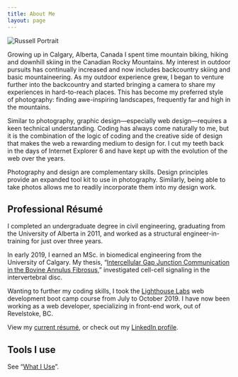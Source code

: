```yaml
---
title: About Me
layout: page
---
```


<script>
    import Portrait from '$static/2019portrait.jpg?w=300;500;700;900;1200;1600;2000;3000&format=webp&srcset'
</script>

<style>
    img {
        margin-top: calc(-1 * var(--s2))
    }
    @media screen and (max-width: 1023px) {
        img {
            margin-top: 0;
        }
    }
</style>

<img srcset={Portrait} type="image/webp" alt="Russell Portrait" />

Growing up in Calgary, Alberta, Canada I spent time mountain biking, hiking and downhill skiing in the Canadian Rocky Mountains. My interest in outdoor pursuits has continually increased and now includes backcountry skiing and basic mountaineering. As my outdoor experience grew, I began to venture further into the backcountry and started bringing a camera to share my experiences in hard-to-reach places. This has become my preferred style of photography: finding awe-inspiring landscapes, frequently far and high in the mountains.

Similar to photography, graphic design—especially web design—requires a keen technical understanding. Coding has always come naturally to me, but it is the combination of the logic of coding and the creative side of design that makes the web a rewarding medium to design for. I cut my teeth back in the days of Internet Explorer 6 and have kept up with the evolution of the web over the years.

Photography and design are complementary skills. Design principles provide an expanded tool kit to use in photography. Similarly, being able to take photos allows me to readily incorporate them into my design work.

## Professional Résumé

I completed an undergraduate degree in civil engineering, graduating from the University of Alberta in 2011, and worked as a structural engineer-in-training for just over three years.

In early 2019, I earned an MSc. in biomedical engineering from the University of Calgary. My thesis, “[Intercellular Gap Junction Communication in the Bovine Annulus Fibrosus](https://prism.ucalgary.ca/handle/1880/109915),” investigated cell-cell signaling in the intervertebral disc.

Wanting to further my coding skills, I took the [Lighthouse Labs](https://www.lighthouselabs.ca) web development boot camp course from July to October 2019. I have now been working as a web developer, specializing in front-end work, out of Revelstoke, BC.

<p>View my <a href="/pdf/mcwhae_russell_resume.pdf" target="_blank">current résumé</a>, or check out my <a href="https://www.linkedin.com/in/rmcwhae/" rel="nofollow">LinkedIn profile</a>.</p>

## Tools I use

See “[What I Use](/uses)”.
